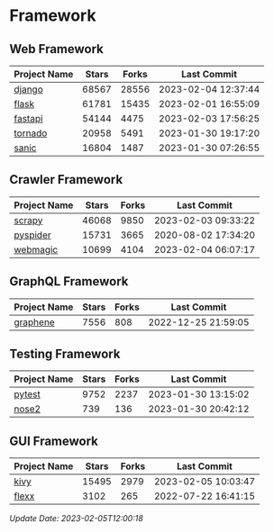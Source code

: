 # Framework

## Web Framework
| Project Name | Stars | Forks | Last Commit |
| ------------ | ----- | ----- | ----------- |
| [django](https://github.com/django/django) | 68567 | 28556 | 2023-02-04 12:37:44 |
| [flask](https://github.com/pallets/flask) | 61781 | 15435 | 2023-02-01 16:55:09 |
| [fastapi](https://github.com/tiangolo/fastapi) | 54144 | 4475 | 2023-02-03 17:56:25 |
| [tornado](https://github.com/tornadoweb/tornado) | 20958 | 5491 | 2023-01-30 19:17:20 |
| [sanic](https://github.com/sanic-org/sanic) | 16804 | 1487 | 2023-01-30 07:26:55 |

## Crawler Framework
| Project Name | Stars | Forks | Last Commit |
| ------------ | ----- | ----- | ----------- |
| [scrapy](https://github.com/scrapy/scrapy) | 46068 | 9850 | 2023-02-03 09:33:22 |
| [pyspider](https://github.com/binux/pyspider) | 15731 | 3665 | 2020-08-02 17:34:20 |
| [webmagic](https://github.com/code4craft/webmagic) | 10699 | 4104 | 2023-02-04 06:07:17 |

## GraphQL Framework
| Project Name | Stars | Forks | Last Commit |
| ------------ | ----- | ----- | ----------- |
| [graphene](https://github.com/graphql-python/graphene) | 7556 | 808 | 2022-12-25 21:59:05 |

## Testing Framework
| Project Name | Stars | Forks | Last Commit |
| ------------ | ----- | ----- | ----------- |
| [pytest](https://github.com/pytest-dev/pytest) | 9752 | 2237 | 2023-01-30 13:15:02 |
| [nose2](https://github.com/nose-devs/nose2) | 739 | 136 | 2023-01-30 20:42:12 |

## GUI Framework
| Project Name | Stars | Forks | Last Commit |
| ------------ | ----- | ----- | ----------- |
| [kivy](https://github.com/kivy/kivy) | 15495 | 2979 | 2023-02-05 10:03:47 |
| [flexx](https://github.com/flexxui/flexx) | 3102 | 265 | 2022-07-22 16:41:15 |

*Update Date: 2023-02-05T12:00:18*